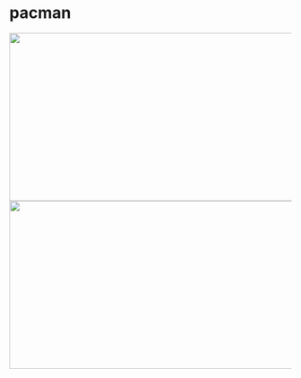# pacman

<p float="left" align="middle">
  <img src="https://user-images.githubusercontent.com/74872422/208988070-6aa716e0-a78e-4e71-94b5-a277365a75dd.png" width="600" height="300">
  <img src="https://user-images.githubusercontent.com/74872422/208988073-ad5dcf38-dc20-469c-96f6-8252050f8a14.png" width="600" height="300">
</p>
